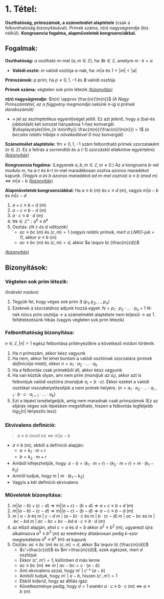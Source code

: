 # 1. Tétel:
 **Oszthatóság, prímszámok, a számelmélet alaptétele** (csak a felbonthatóság bizonyításával). Prímek száma, $π(n)$ nagyságrendje (biz. nélkül). **Kongruencia fogalma, alapműveletek kongruenciákkal.**

## Fogalmak:
**Oszthatóság:** $a$ osztható $m$-mel ($a, m \in \mathbb{Z}$), ha $\exists k \in \mathbb{Z}$, amelyre $m \cdot k = a$

- **Valódi osztó:** $m$ valódi osztója $a$-nak, ha: $m | a$ és $1 < |m| < |a|$

**Prímszámok:** $p$ prím, ha $p \neq 0, 1, -1$ és $\nexists$ valódi osztója

**Prímek száma:** végtelen sok prím létezik 
[*(bizonyítás)*](#végtelen-sok-prím-létezik)

**$π(n)$ nagyságrendje:** $π(n) \approx \frac{n}{\ln{n}}$
*(A Nagy Prímszámtétel, ez a függvény megmondja nekünk $n$-ig a prímek darabszámát)*
- $\approx$ jel az aszimptotikus egyenlőséget jelöli. Ez azt jelenti, hogy a (bal-és jobboldali) két sorozat hányadosa 1-hez konvergál. $\displaystyle{\lim_{n \to\infty}} \frac{π(n)}{\frac{n}{\ln{n}}} = 1$
*(a becslés relatív hibája n növekedtével 0-hoz konvergál)*

**Számelmélet alaptétele:** $\forall n \neq 0, 1, -1$ szám felbontható prímek szorzataként ($n \in \mathbb{Z}$). Ez a felírás a sorrendtől és a (-1) szorzástól eltekintve egyértelmű
[*(bizonyítás)*](#felbonthatóság-bizonyítása)

**Kongruencia fogalma:** (Legyenek $a,b,m \in \mathbb{Z}, m \neq 0$.) Az $a$ kongruens $b$-vel modulo $m$, ha $a$-t és $b$-t $m$-mel maradékosan osztva azonos maradékot kapunk. *(Vagyis $a$ és $b$ azonos maradékot ad $m$-mel osztva)*
$a \equiv b\ (mod\ m) \Leftrightarrow m | a-b$
[*(bizonyítás)*](#ekvivalens-definíció)

**Alapműveletek kongruenciákkal:**
Ha $a \equiv b\ (m)$ és $c \equiv d\ (m)$, vagyis $m | a-b$ és $m | c-d$

1. $a + c \equiv b + d\ (m)$
2. $a - c \equiv b - d\ (m)$
3. $a \cdot c \equiv b \cdot d\ (m)$
4. $\forall k \in \mathbb{Z}^+ : a^k \equiv b^k$
5. Osztás: *(itt c és d változók)*
    - $ac \equiv bc \ (m)$ és $(c, m) = 1$ *(vagyis relatív prímek, mert a LNKO-juk = 1)*, akkor $a \equiv b\ (m)$
    - $ac \equiv bc \ (m)$ és $(c, m) = d$, akkor $a \equiv b\ (\frac{m}{d})$

[*(bizonyítás)*](#műveletek-bizonyítása)

## Bizonyítások:
### Végtelen sok prím létezik:
*(Indirekt módon)*

1. Tegyük fel, hogy véges sok prím $\exists$ *($p_1, p_2, ..., p_n$)*
2. Ezeknek a szorzatához adjunk hozzá egyet: $N = p_1 \cdot p_2 \cdot ... \cdot p_n + 1$
$N$-nek nincs prím osztója $\rightarrow$ a számelmélet alaptétele nem teljesül $\rightarrow$ az 1. feltételezésünk hibás (vagyis végtelen sok prím létezik)

### Felbonthatóság bizonyítása:
$n \in \mathbb{Z}, |n| > 1$ egész felbontása prítényezőkre a következő módon történik:

1. Ha $n$ prímszám, akkor kész vagyunk
2. Ha nem, akkor fel lehet bontani a valódi osztóinak szorzatára *(prímek definíciója miatt)*, ekkor $n = a_1 \cdot a_2 \cdot ... \cdot a_k$
3. Ha a felbontás csak prímekből áll, akkor kész vagyunk
4. Ha van köztük olyan, ami nem prím *(mondjuk az $a_i$)*, akkor azt is felbontjuk valódi osztóira *(mondjuk $a_i = b \cdot c$)*. Ekkor ezeket a valódi osztókat visszahelyettesítjük a nem prímek helyére. 
($n = a_1 \cdot a_2 \cdot ... \cdot a_{i-1} \cdot b \cdot c \cdot a_{i+1} \cdot ... \cdot a_k$)
5. Ezt a lépést ismételgetjük, amíg nem maradnak csak prímszámok
(Ez az eljárás véges sok lépésben megoldható, hiszen a felbontás legfeljebb $log_2|n|$ tényezős lesz)

### Ekvivalens definíció:
> $a \equiv b\ (mod\ m) \Leftrightarrow m | a-b$

- $a \equiv b\ (m)$, ebből a definíció alapján:
    - $a = k_1 \cdot m+r$
    - $b = k_2 \cdot m+r$
- Amiből kifejezhetjük, hogy: $a-b = (k_1 \cdot m+r) - (k_2 \cdot m+r) = m \cdot (k_1-k_2)$
- Amiről tudjuk, hogy $m\ |\ m \cdot (k_1-k_2)$
- Vagyis a két definíció ekvivalens

### Műveletek bizonyítása:
1. $m | (a-b)+(c-d) \Rightarrow m|(a+c)-(b+d) \Rightarrow a + c \equiv b + d\ (m)$
2. $m | (a-b)-(c-d) \Rightarrow m|(a-c)-(b-d) \Rightarrow a - c \equiv b - d\ (m)$
3.  $m\ |\ a-b$ és $m\ |\ c-d$
    $m\ |\ (a-b) \cdot c$ és $m\ |\ b \cdot (c-d)$ 
    $m\ |\ ac-bc$ és $m\ |\ bc-bd$ 
    $m\ |\ ac-bc+bc-bd$ 
    $a \cdot c \equiv b \cdot d\ (m)$
4. az előző alapján, ahol $c = a$ és $d = b$
    akkor $a^2 \equiv b^2\ (m)$, 
    ugyanezt újra alkalmazva $a^3 \equiv b^3\ (m)$ az eredmény
    általánosan pedig $k$-szor megismételve $a^k \equiv b^k\ (m)$-et kapunk
5. Osztás: $ac \equiv bc \ (m)$ és $(c, m) = d$, akkor $a \equiv b\ (\frac{m}{d})$
    - $c'=\frac{c}{d}$ és $m'=\frac{m}{d}$, ezek egészek, mert $d$ osztójuk
    - Ekkor $(c', m')=1$, különben $d$ más lenne
    - $ac \equiv bc\ (m) \Leftrightarrow m\ |\ ac - bc = c \cdot (a-b)$
    - Ami ekvivalens azzal, hogy $m'\ |\ c'*(a-b)$
    - Amiből tudjuk, hogy $m'\ |\ a-b$, hiszen $(c', m')=1$
    - Ebből kiderül, hogy az állítás igaz.
    - Következménye pedig, hogy $d=1$ esetén $a \cdot c \equiv b \cdot c\ (m) \Leftrightarrow a \equiv b\ (m)$
